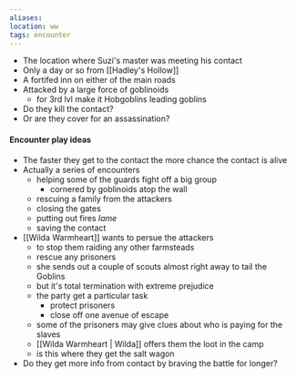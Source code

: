 ```yaml
---
aliases:
location: ww
tags: encounter
---
```


- The location where Suzi's master was meeting his contact
- Only a day or so from [[Hadley's Hollow]]
- A fortifed inn on either of the main roads
- Attacked by a large force of goblinoids
	- for 3rd lvl make it Hobgoblins leading goblins
- Do they kill the contact?
- Or are they cover for an assassination?

#### Encounter play ideas
- The faster they get to the contact the more chance the contact is alive
- Actually a series of encounters
	- helping some of the guards fight off a big group
		- cornered by goblinoids atop the wall
	- rescuing a family from the attackers
	- closing the gates
	- putting out fires *lame*
	- saving the contact
- [[Wilda Warmheart]] wants to persue the attackers
	- to stop them raiding any other farmsteads
	- rescue any prisoners
	- she sends out a  couple of scouts almost right away to tail the Goblins
	- but it's total termination with extreme prejudice
	- the party get a particular task
		- protect prisoners
		- close off one avenue of escape
	- some of the prisoners may give clues about who is paying for the slaves
	- [[Wilda Warmheart | Wilda]] offers them the loot in the camp
	- is this where they get the salt wagon
- Do they get more info from contact by braving the battle for longer?